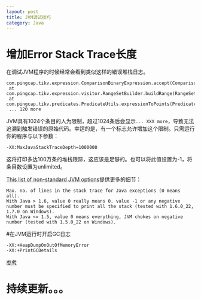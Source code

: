 ```yaml
---
layout: post
title: JVM调试技巧
category: Java
---
```


# 增加Error Stack Trace长度

在调试JVM程序的时候经常会看到类似这样的错误堆栈日志。

```
com.pingcap.tikv.expression.ComparisonBinaryExpression.accept(ComparisonBinaryExpression.java:115)
 at com.pingcap.tikv.expression.visitor.RangeSetBuilder.buildRange(RangeSetBuilder.java:130)
 at com.pingcap.tikv.predicates.PredicateUtils.expressionToPoints(PredicateUtils.java:124)
 ... 120 more
 ```

JVM具有1024个条目的人为限制，超过1024条后会显示`... XXX more`，导致无法追溯到触发错误的原始代码。幸运的是，有一个标志允许增加这个限制。只需运行你的程序与以下参数：
```
-XX:MaxJavaStackTraceDepth=1000000
```

这将打印多达100万条的堆栈跟踪，这应该是足够的。也可以将此值设置为-1，将条目数设置为unlimited。

[This list of non-standard JVM options](http://stas-blogspot.blogspot.com/2011/07/most-complete-list-of-xx-options-for.html#MaxJavaStackTraceDepth)提供更多的细节：

```
Max. no. of lines in the stack trace for Java exceptions (0 means all).
With Java > 1.6, value 0 really means 0. value -1 or any negative number must be specified to print all the stack (tested with 1.6.0_22, 1.7.0 on Windows).
With Java <= 1.5, value 0 means everything, JVM chokes on negative number (tested with 1.5.0_22 on Windows).
```

#在JVM运行时开启GC日志

```
-XX:+HeapDumpOnOutOfMemoryError
-XX:+PrintGCDetails
```

[参考](http://www.codeceo.com/article/jvm-runtime-gc-log.html)

# 持续更新。。。
